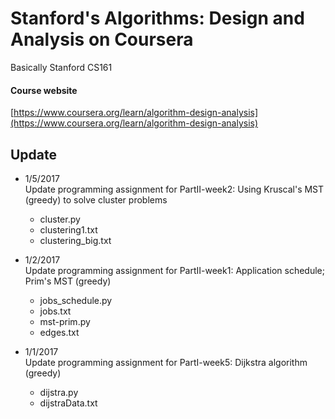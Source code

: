 # Stanford's Algorithms: Design and Analysis on Coursera

Basically Stanford CS161
#### Course website
[https://www.coursera.org/learn/algorithm-design-analysis](https://www.coursera.org/learn/algorithm-design-analysis)

## Update

* 1/5/2017  
Update programming assignment for PartII-week2: Using Kruscal's MST (greedy) to solve cluster problems
	* cluster.py
	* clustering1.txt
	* clustering_big.txt

* 1/2/2017  
Update programming assignment for PartII-week1: Application schedule; Prim's MST (greedy)
	* jobs_schedule.py
	* jobs.txt
    * mst-prim.py
	* edges.txt

* 1/1/2017  
Update programming assignment for PartI-week5: Dijkstra algorithm (greedy)
	* dijstra.py
	* dijstraData.txt
